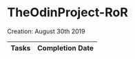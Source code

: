 # TheOdinProject-RoR
Creation: August 30th 2019

| Tasks | Completion Date | 
| ------| --------------- |
